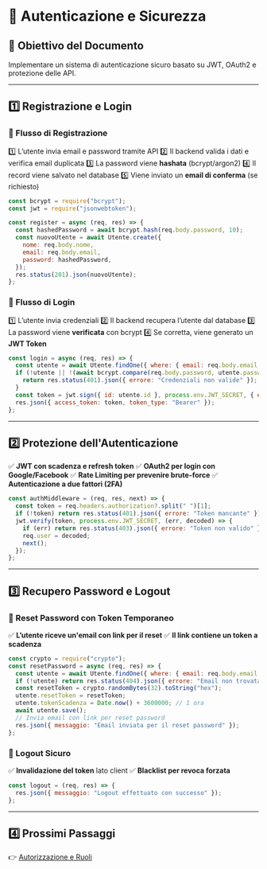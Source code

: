 # 📌 Autenticazione e Sicurezza

## 🎯 Obiettivo del Documento

Implementare un sistema di autenticazione sicuro basato su JWT, OAuth2 e protezione delle API.

---

## 1️⃣ Registrazione e Login

### 🔹 Flusso di Registrazione

1️⃣ L’utente invia email e password tramite API 
2️⃣ Il backend valida i dati e verifica email duplicata 
3️⃣ La password viene **hashata** (bcrypt/argon2) 
4️⃣ Il record viene salvato nel database 
5️⃣ Viene inviato un **email di conferma** (se richiesto)

```js
const bcrypt = require("bcrypt");
const jwt = require("jsonwebtoken");

const register = async (req, res) => {
  const hashedPassword = await bcrypt.hash(req.body.password, 10);
  const nuovoUtente = await Utente.create({
    nome: req.body.nome,
    email: req.body.email,
    password: hashedPassword,
  });
  res.status(201).json(nuovoUtente);
};
```

### 🔹 Flusso di Login

1️⃣ L’utente invia credenziali 2️⃣ Il backend recupera l’utente dal database 3️⃣ La password viene **verificata** con bcrypt 4️⃣ Se corretta, viene generato un **JWT Token**

```js
const login = async (req, res) => {
  const utente = await Utente.findOne({ where: { email: req.body.email } });
  if (!utente || !(await bcrypt.compare(req.body.password, utente.password))) {
    return res.status(401).json({ errore: "Credenziali non valide" });
  }
  const token = jwt.sign({ id: utente.id }, process.env.JWT_SECRET, { expiresIn: "1h" });
  res.json({ access_token: token, token_type: "Bearer" });
};
```

---

## 2️⃣ Protezione dell'Autenticazione

✅ **JWT con scadenza e refresh token** ✅ **OAuth2 per login con Google/Facebook** ✅ **Rate Limiting per prevenire brute-force** ✅ **Autenticazione a due fattori (2FA)**

```js
const authMiddleware = (req, res, next) => {
  const token = req.headers.authorization?.split(" ")[1];
  if (!token) return res.status(401).json({ errore: "Token mancante" });
  jwt.verify(token, process.env.JWT_SECRET, (err, decoded) => {
    if (err) return res.status(403).json({ errore: "Token non valido" });
    req.user = decoded;
    next();
  });
};
```

---

## 3️⃣ Recupero Password e Logout

### 🔹 Reset Password con Token Temporaneo

✅ **L’utente riceve un'email con link per il reset** ✅ **Il link contiene un token a scadenza**

```js
const crypto = require("crypto");
const resetPassword = async (req, res) => {
  const utente = await Utente.findOne({ where: { email: req.body.email } });
  if (!utente) return res.status(404).json({ errore: "Email non trovata" });
  const resetToken = crypto.randomBytes(32).toString("hex");
  utente.resetToken = resetToken;
  utente.tokenScadenza = Date.now() + 3600000; // 1 ora
  await utente.save();
  // Invia email con link per reset password
  res.json({ messaggio: "Email inviata per il reset password" });
};
```

### 🔹 Logout Sicuro

✅ **Invalidazione del token** lato client ✅ **Blacklist per revoca forzata**

```js
const logout = (req, res) => {
  res.json({ messaggio: "Logout effettuato con successo" });
};
```

---

## 4️⃣ Prossimi Passaggi

👉 [Autorizzazione e Ruoli](https://chatgpt.com/c/03_Implementazione/04_Autorizzazione)
